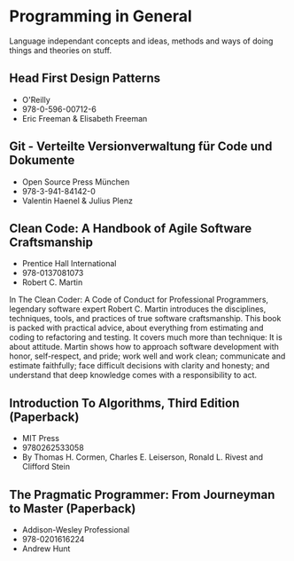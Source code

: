 # Programming in General

Language independant concepts and ideas, methods and ways of doing things and theories on stuff.

## Head First Design Patterns
* O'Reilly
* 978-0-596-00712-6
* Eric Freeman & Elisabeth Freeman

## Git - Verteilte Versionverwaltung für Code und Dokumente
* Open Source Press München
* 978-3-941-84142-0
* Valentin Haenel & Julius Plenz

## Clean Code: A Handbook of Agile Software Craftsmanship
* Prentice Hall International
* 978-0137081073
* Robert C. Martin

In The Clean Coder: A Code of Conduct for Professional Programmers, legendary software expert Robert C. Martin introduces the disciplines, techniques, tools, and practices of true software craftsmanship. This book is packed with practical advice‚ about everything from estimating and coding to refactoring and testing. It covers much more than technique: It is about attitude. Martin shows how to approach software development with honor, self-respect, and pride; work well and work clean; communicate and estimate faithfully; face difficult decisions with clarity and honesty; and understand that deep knowledge comes with a responsibility to act.

## Introduction To Algorithms, Third Edition (Paperback)
* MIT Press
* 9780262533058 
* By Thomas H. Cormen, Charles E. Leiserson, Ronald L. Rivest and Clifford Stein

## The Pragmatic Programmer: From Journeyman to Master (Paperback)
* Addison-Wesley Professional
* 978-0201616224
* Andrew Hunt

 